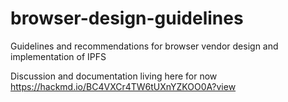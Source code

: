 # browser-design-guidelines
Guidelines and recommendations for browser vendor design and implementation of IPFS

Discussion and documentation living here for now
https://hackmd.io/BC4VXCr4TW6tUXnYZKOO0A?view
